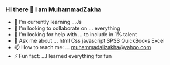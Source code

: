 ### Hi there 👋 I am MuhammadZakha
- 🌱 I’m currently learning ...Js
- 👯 I’m looking to collaborate on ... everything
- 🤔 I’m looking for help with ... to include in 1% talent
- 💬 Ask me about ... html Css javascript SPSS QuickBooks Excel 
- 📫 How to reach me: ... muhammadalizakha@yahoo.com
- ⚡ Fun fact: ...I learned everything for fun

<!--
**MuhammadZakha/MuhammadZakha** is a ✨ _special_ ✨ repository because its `README.md` (this file) appears on your GitHub profile.

Here are some ideas to get you started:

- 🔭 I’m currently working on ...Quickbooks
- 🌱 I’m currently learning ...Js
- 👯 I’m looking to collaborate on ... everything
- 🤔 I’m looking for help with ... to include in 1% talent
- 💬 Ask me about ... html Css javascript SPSS QuickBooks Excel 
- 📫 How to reach me: ... muhammadalizakha@yahoo.com
- 😄 Pronouns: ...
- ⚡ Fun fact: ...I learned everything for fun
-->
